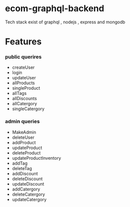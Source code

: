 # ecom-graphql-backend
Tech stack exist of graphql , nodejs , express and mongodb

# Features
  ### public querires
  - createUser
  - login
  - updateUser
  - allProducts
  - singleProduct
  - allTags
  - allDiscounts
  - allCatergory
  - singleCatergory

  ### admin queries
  - MakeAdmin
  - deleteUser
  - addProduct
  - updateProduct
  - deleteProduct
  - updateProductInventory
  - addTag
  - deleteTag
  - addDiscount
  - deleteDiscount
  - updateDiscount
  - addCatergory
  - deleteCatergory
  - updateCatergory

  
